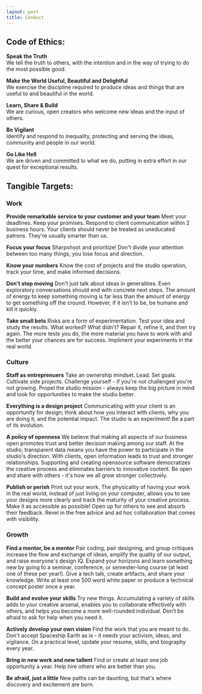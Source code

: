 ```yaml
---
layout: post
title: Conduct
---
```


## Code of Ethics:  
**Speak the Truth** 	
We tell the truth to others, with the intention and in the way of trying to do the most possible good.  

**Make the World Useful, Beautiful and Delightful** 	
We exercise the discipline required to produce ideas and things that are useful to and beautiful in the world. 

**Learn, Share & Build** 	
We are curious, open creators who welcome new ideas and the input of others.  

**Be Vigilant** 	
Identify and respond to inequality, protecting and serving the ideas, community and people in our world.  

**Go Like Hell** 	
We are driven and committed to what we do, putting in extra effort in our quest for exceptional results.


## Tangible Targets:

### Work

**Provide remarkable service to your customer and your team** 
Meet your deadlines. Keep your promises. Respond to client communication within 2 business hours. Your clients should never be treated as uneducated patrons. They're usually smarter than us.

**Focus your focus**
Sharpshoot and prioritize! Don't divide your attention between too many things, you lose focus and direction.

**Know your numbers** 
Know the cost of projects and the studio operation, track your time, and make informed decisions.

**Don't stop moving**
Don't just talk about ideas in generalities. Even exploratory conversations should end with concrete next steps. The amount of energy to keep something moving is far less than the amount of energy to get something off the cround. However, if it isn't to be, be humane and kill it quickly. 

**Take small bets** Risks are a form of experimentation. Test your idea and study the results. What worked? What didn't? Repair it, refine it, and then try again. The more tests you do, the more material you have to work with and the better your chances are for success. Impliment your experiments in the real world.


### Culture

**Staff as entreprenuers** Take an ownership mindset. Lead. Set goals. Cultivate side projects. Challenge yourself - if you're not challenged you're not growing. Propel the studio mission - always keep the big picture in mind and look for opportunities to make the studio better.  

**Everything is a design project** 
Communicating with your client is an opportunity for design; think about how you interact with clients, why you are doing it, and the potential impact. The studio is an experiment! Be a part of its evolution.

**A policy of openness** We believe that making all aspects of our business open promotes trust and better decision making among our staff. At the studio, transparent data means you have the power to participate in the studio's direction. With clients, open information leads to trust and stronger relationships. Supporting and creating opensource software democratizes the creative process and eliminates barriers to innovative content. Be open and share with others - it's how we all grow stronger collectively. 

**Publish or perish** Print out your work. The physicality of having your work in the real world, instead of just living on your computer, allows you to see your designs more clearly and track the maturity of your creative process. Make it as accessible as possible! Open up for others to see and absorb their feedback. Revel in the free advice and ad hoc collaboration that comes with visibility. 

### Growth

**Find a mentor, be a mentor** Pair coding, pair designing, and group critiques increase the flow and exchange of ideas, amplify the quality of our output, and raise everyone's design IQ. Expand your horizons and learn something new by going to a seminar, conference, or semester-long course (at least one of these per year!). Give a tech talk, create artifacts, and share your knowledge. Write at least one 500 word white paper or produce a technical concept poster once a year.

**Build and evolve your skills** Try new things. Accumulating a variety of skills adds to your creative arsenal, enables you to collaborate effectively with others, and helps you become a more well-rounded individual. Don’t be afraid to ask for help when you need it.

**Actively develop your own vision** Find the work that you are meant to do. Don't accept Spaceship Earth as is - it needs your activism, ideas, and vigilance. On a practical level, update your resume, skills, and biography every year. 

**Bring in new work and new tallent** Find or create at least one job opportunity a year. Help hire others who are better than you.

**Be afraid, just a little** New paths can be daunting, but that's where discovery and excitement are born. 

